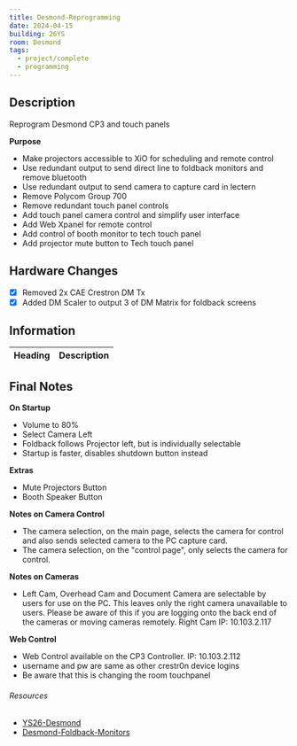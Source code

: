 ```yaml
---
title: Desmond-Reprogramming
date: 2024-04-15
building: 26YS
room: Desmond
tags:
  - project/complete
  - programming
---
```


## Description

Reprogram Desmond CP3 and touch panels

__Purpose__
- Make projectors accessible to XiO for scheduling and remote control
- Use redundant output to send direct line to foldback monitors and remove bluetooth
- Use redundant output to send camera to capture card in lectern
- Remove Polycom Group 700
- Remove redundant touch panel controls
- Add touch panel camera control and simplify user interface
- Add Web Xpanel for remote control
- Add control of booth monitor to tech touch panel
- Add projector mute button to Tech touch panel

## Hardware Changes

- [x] Removed 2x CAE Crestron DM Tx
- [x] Added DM Scaler to output 3 of DM Matrix for foldback screens

## Information

Heading          | Description
---------------- | -----------------

## Final Notes

__On Startup__
- Volume to 80%
- Select Camera Left
- Foldback follows Projector left, but is individually selectable
- Startup is faster, disables shutdown button instead

__Extras__
- Mute Projectors Button
- Booth Speaker Button

__Notes on Camera Control__
- The camera selection, on the main page, selects the camera for control and also sends selected camera to the PC capture card.
- The camera selection, on the "control page", only selects the camera for control.

__Notes on Cameras__
- Left Cam, Overhead Cam and Document Camera are selectable by users for use on the PC.
This leaves only the right camera unavailable to users. Please be aware of this if you are logging onto the back end of the cameras or moving cameras remotely.
Right Cam IP: 10.103.2.117


__Web Control__
- Web Control available on the CP3 Controller. IP: 10.103.2.112
- username and pw are same as other crestr0n device logins
- Be aware that this is changing the room touchpanel



###### Resources

- [YS26-Desmond](../../03-Resources/Rooms/YS26-Desmond.md)
- [Desmond-Foldback-Monitors](Desmond-Foldback-Monitors.md)